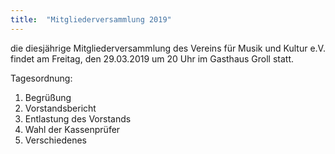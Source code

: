 ```yaml
---
title:  "Mitgliederversammlung 2019"
---
```


die diesjährige Mitgliederversammlung des Vereins für Musik und Kultur e.V. findet am Freitag, den 29.03.2019 um 20 Uhr im Gasthaus Groll statt.

Tagesordnung:
1.	Begrüßung
2.	Vorstandsbericht
3.	Entlastung des Vorstands
4.	Wahl der Kassenprüfer
5.	Verschiedenes
